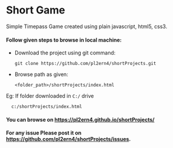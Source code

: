 # Short Game

Simple Timepass Game created using plain javascript, html5, css3.

#### Follow given steps to browse in local machine:


* Download the project using git command:

      git clone https://github.com/pl2ern4/shortProjects.git
      
      
* Browse path as given:

      <folder_path>/shortProjects/index.html
      
Eg: If folder downloaded in `C:/` drive

      c:/shortProjects/index.html   


#### You can browse on https://pl2ern4.github.io/shortProjects/

#### For any issue Please post it on https://github.com/pl2ern4/shortProjects/issues.
